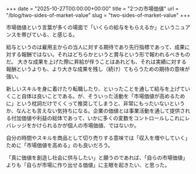 +++
date = "2025-10-27T00:00:00+00:00"
title = "2つの市場価値"
url = "/blog/two-sides-of-market-value"
slug = "two-sides-of-market-value"
+++

市場価値という言葉が多くの場面で「いくらの給与をもらえるか」というニュアンスを帯びている、と感じる。

給与というのは雇用主からの当人に対する期待であり先行指標であって、成果に対する報酬ではない。それはどちらかというと賞与という形で報われるべきものだ。
大きな成果を上げた際に昇給が伴うことはあれども、それは実績に対する報酬というよりも、より大きな成果を残し（続け）てもらうための期待の意味が強い。

新しいスキルを身に着けたり転職したり、といったことを通して給与を上げていくこと自体は良いことである。が、そういった活動を「市場価値が高めるために」という枕詞だけでくくって推奨してしまうと、非常にもったいないというか、なんとも言えない気持ちになる。企業の価値とは事業活動を通して提供される付加価値や利益の総体であって、いかに多くの変数をコントロールしこれにレバレッジをかけられるかが個人の市場価値、ではないか。

自分の時間やスキルを商品として切り売りする意味では「収入を増やしていく」ために「市場価値を高める」のも良いだろう。

「真に価値を創造し社会に供与したい」と願うのであれば、「自らの市場価値」よりも「自らが市場に作り出せる価値」に主眼を起きたい、と思った。
